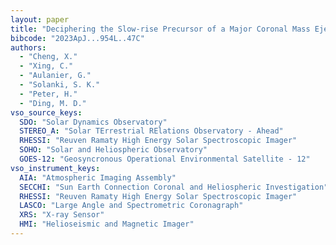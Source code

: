 ```yaml
---
layout: paper
title: "Deciphering the Slow-rise Precursor of a Major Coronal Mass Ejection"
bibcode: "2023ApJ...954L..47C"
authors: 
  - "Cheng, X."
  - "Xing, C."
  - "Aulanier, G."
  - "Solanki, S. K."
  - "Peter, H."
  - "Ding, M. D."
vso_source_keys:
  SDO: "Solar Dynamics Observatory"
  STEREO_A: "Solar TErrestrial RElations Observatory - Ahead"
  RHESSI: "Reuven Ramaty High Energy Solar Spectroscopic Imager"
  SOHO: "Solar and Heliospheric Observatory"
  GOES-12: "Geosyncronous Operational Environmental Satellite - 12"
vso_instrument_keys:
  AIA: "Atmospheric Imaging Assembly"
  SECCHI: "Sun Earth Connection Coronal and Heliospheric Investigation"
  RHESSI: "Reuven Ramaty High Energy Solar Spectroscopic Imager"
  LASCO: "Large Angle and Spectrometric Coronagraph"
  XRS: "X-ray Sensor"
  HMI: "Helioseismic and Magnetic Imager"
---
```

